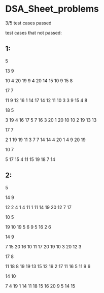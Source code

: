 # DSA_Sheet_problems
3/5 test cases passed

test cases that not passed:
## 1:
5

13 9

10 4 20 19 9 4 20 14 15 10 9 15 8 

17 7

11 9 12 16 1 14 17 14 12 11 10 3 3 9 15 4 8 

18 5

3 19 4 16 17 5 7 16 3 20 1 20 10 10 2 19 13 13 

17 7

2 1 19 19 11 3 7 7 14 14 4 20 1 4 9 20 19 

10 7

5 17 15 4 11 15 19 18 7 14 

## 2:
5

14 9

12 2 4 1 4 11 1 11 14 19 20 12 7 17

10 5

19 10 19 5 6 9 5 16 2 6

14 9

7 15 20 16 10 11 17 20 19 10 3 20 12 3

17 8

11 18 8 19 19 13 15 12 19 2 17 11 16 5 11 9 6

14 10

7 4 19 1 14 11 18 15 16 20 9 5 14 15 
